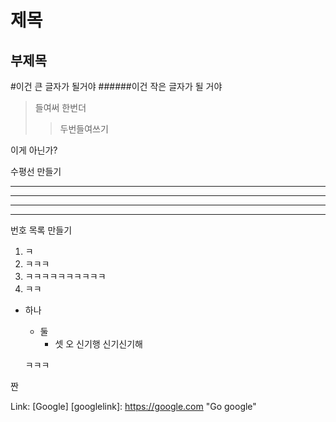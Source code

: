 제목
======

부제목
--------


#이건 큰 글자가 될거야
######이건 작은 글자가 될 거야

>들여써
>한번더
>>두번들여쓰기

이게 아닌가?


수평선 만들기
***
-------------
- - -
* * *



번호 목록 만들기
1. ㅋ
3. ㅋㅋㅋ
22. ㅋㅋㅋㅋㅋㅋㅋㅋㅋㅋ
4. ㅋㅋ

* 하나
  * 둘
    * 셋
    오 신기행
  신기신기해
  
  ㅋㅋㅋ
  
짠

Link: [Google]
[googlelink]: https://google.com "Go google"


